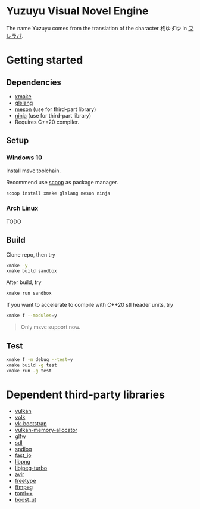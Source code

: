 # Yuzuyu Visual Novel Engine

The name Yuzuyu comes from the translation of the character 柊ゆずゆ in [フレラバ](https://ja.wikipedia.org/wiki/%E3%83%95%E3%83%AC%E3%83%A9%E3%83%90_%E3%80%9CFriend_to_Lover%E3%80%9C).

# Getting started

## Dependencies

- [xmake](https://xmake.io/#/guide/installation)
- [glslang](https://www.khronos.org/opengles/sdk/tools/Reference-Compiler)
- [meson](https://mesonbuild.com/Quick-guide.html) (use for third-part library)
- [ninja](https://ninja-build.org) (use for third-part library)
- Requires C++20 compiler.

## Setup

### Windows 10

Install msvc toolchain.

Recommend use [scoop](https://scoop.sh/) as package manager.

```sh
scoop install xmake glslang meson ninja
```

### Arch Linux

TODO

## Build

Clone repo, then try

```sh
xmake -y
xmake build sandbox
```

After build, try

```sh
xmake run sandbox
```

If you want to accelerate to compile with C++20 stl header units, try
```sh
xmake f --modules=y
```
> Only msvc support now.

## Test

```sh
xmake f -m debug --test=y
xmake build -g test
xmake run -g test
```

# Dependent third-party libraries

- [vulkan](https://vulkan.lunarg.com/sdk/home)
- [volk](https://github.com/zeux/volk)
- [vk-bootstrap](https://github.com/charles-lunarg/vk-bootstrap)
- [vulkan-memory-allocator](https://github.com/GPUOpen-LibrariesAndSDKs/VulkanMemoryAllocator)
- [glfw](https://github.com/glfw/glfw)
- [sdl](https://www.libsdl.org/)
- [spdlog](https://github.com/gabime/spdlog)
- [fast_io](https://github.com/cppfastio/fast_io)
- [libpng](https://github.com/glennrp/libpng)
- [libjpeg-turbo](https://github.com/libjpeg-turbo/libjpeg-turbo)
- [avir](https://github.com/avaneev/avir)
- [freetype](https://github.com/freetype/freetype)
- [ffmpeg](https://github.com/FFmpeg/FFmpeg)
- [toml++](https://github.com/marzer/tomlplusplus)
- [boost_ut](https://github.com/boost-ext/ut)
